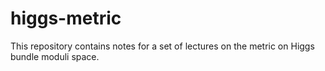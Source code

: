 # higgs-metric

This repository contains notes for a set of lectures on the metric
on Higgs bundle moduli space.
